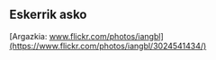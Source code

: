 ## Eskerrik asko

[Argazkia: www.flickr.com/photos/iangbl](https://www.flickr.com/photos/iangbl/3024541434/)